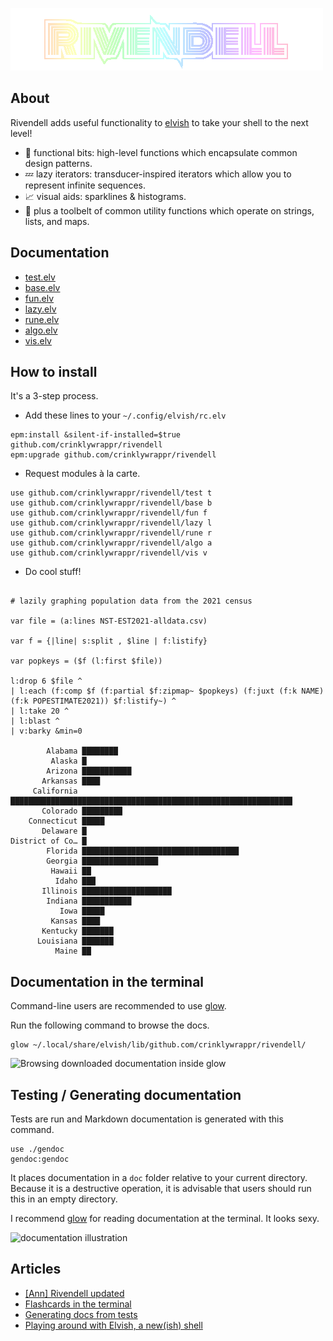 ![Rivendell Logo](assets/logo2.png "Rivendell Logo")

## About

Rivendell adds useful functionality to [elvish](https://elv.sh/) to take your shell to the next level!

- :rainbow: functional bits: high-level functions which encapsulate common design patterns.
- :zzz: lazy iterators: transducer-inspired iterators which allow you to represent infinite sequences.
- :chart_with_upwards_trend: visual aids: sparklines & histograms.
- :wrench: plus a toolbelt of common utility functions which operate on strings, lists, and maps.

## Documentation

- [test.elv](doc/test.md)
- [base.elv](doc/base.md)
- [fun.elv](doc/fun.md)
- [lazy.elv](doc/lazy.md)
- [rune.elv](doc/rune.md)
- [algo.elv](doc/algo.md)
- [vis.elv](doc/vis.md)

## How to install

It's a 3-step process.

- Add these lines to your `~/.config/elvish/rc.elv`

```elvish
epm:install &silent-if-installed=$true github.com/crinklywrappr/rivendell
epm:upgrade github.com/crinklywrappr/rivendell
```

- Request modules à la carte.

```elvish
use github.com/crinklywrappr/rivendell/test t
use github.com/crinklywrappr/rivendell/base b
use github.com/crinklywrappr/rivendell/fun f
use github.com/crinklywrappr/rivendell/lazy l
use github.com/crinklywrappr/rivendell/rune r
use github.com/crinklywrappr/rivendell/algo a
use github.com/crinklywrappr/rivendell/vis v
```

- Do cool stuff!

```elvish

# lazily graphing population data from the 2021 census

var file = (a:lines NST-EST2021-alldata.csv)

var f = {|line| s:split , $line | f:listify}

var popkeys = ($f (l:first $file))

l:drop 6 $file ^
| l:each (f:comp $f (f:partial $f:zipmap~ $popkeys) (f:juxt (f:k NAME) (f:k POPESTIMATE2021)) $f:listify~) ^
| l:take 20 ^
| l:blast ^
| v:barky &min=0

        Alabama ████████
         Alaska █
        Arizona ███████████
       Arkansas ████
     California ███████████████████████████████████████████████████████████████
       Colorado █████████
    Connecticut █████
       Delaware █
District of Co… █
        Florida ███████████████████████████████████
        Georgia █████████████████
         Hawaii ██
          Idaho ███
       Illinois ████████████████████
        Indiana ███████████
           Iowa █████
         Kansas ████
       Kentucky ███████
      Louisiana ███████
          Maine ██
```

## Documentation in the terminal

Command-line users are recommended to use [glow](https://github.com/charmbracelet/glow).

Run the following command to browse the docs.

```shell
glow ~/.local/share/elvish/lib/github.com/crinklywrappr/rivendell/
```

![Browsing downloaded documentation inside glow](https://user-images.githubusercontent.com/56522/165880434-6fd21c05-56ae-45a0-8813-2d0792f056fb.png)


## Testing / Generating documentation
Tests are run and Markdown documentation is generated with this command.

```elvish
use ./gendoc
gendoc:gendoc
```

It places documentation in a `doc` folder relative to your current directory.  Because it is a destructive operation, it is advisable that users should run this in an empty directory.

I recommend [glow](https://github.com/charmbracelet/glow) for reading documentation at the terminal.  It looks sexy.

![documentation illustration](https://user-images.githubusercontent.com/56522/165846897-9fd3a7e6-0fe0-430a-9c95-bb6d98f69e59.png)

## Articles

- [[Ann] Rivendell updated](https://dev.to/crinklywrappr/ann-rivendell-updated-53jl)
- [Flashcards in the terminal](https://dev.to/crinklywrappr/flashcards-in-the-terminal-2akj)
- [Generating docs from tests](https://dev.to/crinklywrappr/generating-docs-from-tests-l64)
- [Playing around with Elvish, a new(ish) shell](https://dev.to/crinklywrappr/playing-around-with-elvish-a-new-ish-shell-5h16)
